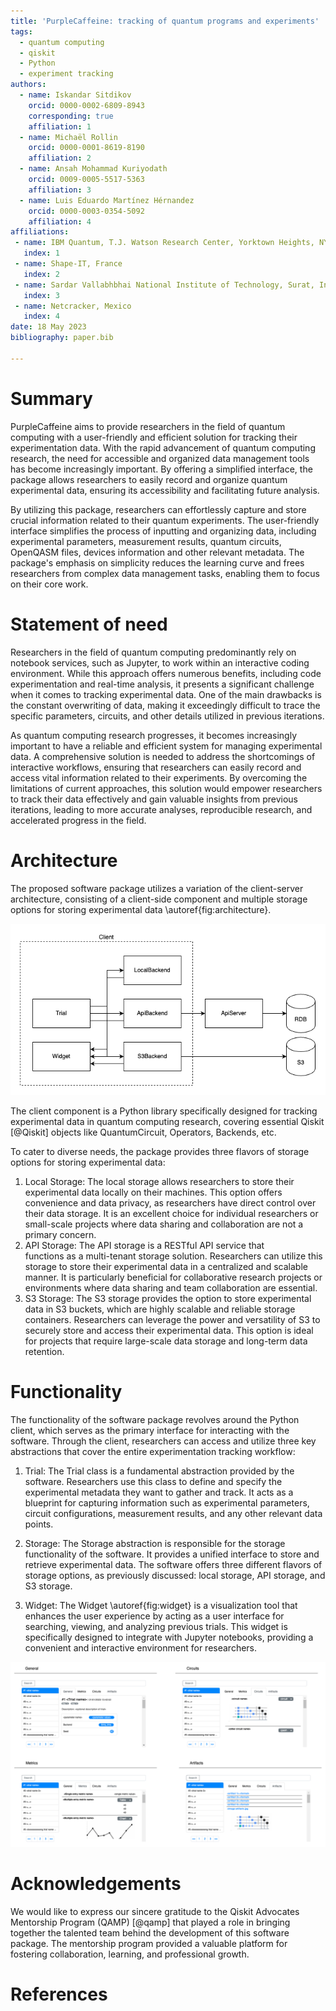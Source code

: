 ```yaml
---
title: 'PurpleCaffeine: tracking of quantum programs and experiments'
tags:
  - quantum computing
  - qiskit
  - Python
  - experiment tracking
authors:
  - name: Iskandar Sitdikov
    orcid: 0000-0002-6809-8943
    corresponding: true 
    affiliation: 1
  - name: Michaël Rollin
    orcid: 0000-0001-8619-8190
    affiliation: 2
  - name: Ansah Mohammad Kuriyodath
    orcid: 0009-0005-5517-5363
    affiliation: 3
  - name: Luis Eduardo Martínez Hérnandez
    orcid: 0000-0003-0354-5092
    affiliation: 4
affiliations:
 - name: IBM Quantum, T.J. Watson Research Center, Yorktown Heights, NY 10598, USA
   index: 1
 - name: Shape-IT, France
   index: 2
 - name: Sardar Vallabhbhai National Institute of Technology, Surat, India
   index: 3
 - name: Netcracker, Mexico
   index: 4
date: 18 May 2023
bibliography: paper.bib

---
```


# Summary

PurpleCaffeine aims to provide researchers in the field of quantum computing
with a user-friendly and efficient solution for tracking their 
experimentation data. With the rapid advancement of quantum 
computing research, the need for accessible and organized data 
management tools has become increasingly important. By offering 
a simplified interface, the package allows researchers to easily 
record and organize quantum experimental data, ensuring its accessibility
and facilitating future analysis.

By utilizing this package, researchers can effortlessly capture and 
store crucial information related to their quantum experiments. The 
user-friendly interface simplifies the process of inputting and 
organizing data, including experimental parameters, measurement 
results, quantum circuits, OpenQASM files, devices information and other
relevant metadata. The package's emphasis on simplicity 
reduces the learning curve and frees researchers from complex data 
management tasks, enabling them to focus on their core work. 

# Statement of need

Researchers in the field of quantum computing predominantly rely on 
notebook services, such as Jupyter, to work within an interactive 
coding environment. While this approach offers numerous benefits, 
including code experimentation and real-time analysis, it presents 
a significant challenge when it comes to tracking experimental data. 
One of the main drawbacks is the constant overwriting of data, 
making it exceedingly difficult to trace the specific parameters, 
circuits, and other details utilized in previous iterations.

As quantum computing research progresses, it becomes increasingly 
important to have a reliable and efficient system for managing 
experimental data. A comprehensive solution is needed to address 
the shortcomings of interactive workflows, ensuring that researchers
can easily record and access vital information related to their experiments.
By overcoming the limitations of current approaches, this solution
would empower researchers to track their data effectively and gain
valuable insights from previous iterations, leading to more accurate 
analyses, reproducible research, and accelerated progress in the field.

# Architecture

The proposed software package utilizes a variation of the client-server 
architecture, consisting of a client-side component and multiple storage 
options for storing experimental data \autoref{fig:architecture}.

![Architecture.\label{fig:architecture}](./images/architecture.png)


The client component is a Python library specifically designed for 
tracking experimental data in quantum computing research, covering essential
Qiskit [@Qiskit] objects like QuantumCircuit, Operators, Backends, etc.

To cater to diverse needs, the package provides three flavors of storage 
options for storing experimental data:
1. Local Storage: The local storage allows researchers to store 
    their experimental data locally on their machines. 
    This option offers convenience and data privacy, as 
    researchers have direct control over their data storage. 
    It is an excellent choice for individual researchers or 
    small-scale projects where data sharing and collaboration 
    are not a primary concern. 
2. API Storage: The API storage is a RESTful API service that  
    functions as a multi-tenant storage solution. 
    Researchers can utilize this storage to store their experimental 
    data in a centralized and scalable manner. 
    It is particularly beneficial for collaborative research projects or 
    environments where data sharing and team collaboration are essential. 
3. S3 Storage: The S3 storage provides the option to store experimental 
    data in S3 buckets, which are highly scalable and reliable storage 
    containers. Researchers can leverage the power and versatility of 
    S3 to securely store and access their experimental data. 
    This option is ideal for projects that require large-scale data storage
    and long-term data retention.



# Functionality

The functionality of the software package revolves around the Python client, 
which serves as the primary interface for interacting with the software. 
Through the client, researchers can access and utilize three key abstractions 
that cover the entire experimentation tracking workflow:

1. Trial: The Trial class is a fundamental abstraction provided by the software. 
Researchers use this class to define and specify the experimental metadata 
they want to gather and track. It acts as a blueprint for capturing information 
such as experimental parameters, circuit configurations, measurement results, 
and any other relevant data points.

2. Storage: The Storage abstraction is responsible for the storage functionality 
of the software. It provides a unified interface to store and retrieve experimental 
data. The software offers three different flavors of storage options, as previously
discussed: local storage, API storage, and S3 storage.

3. Widget: The Widget \autoref{fig:widget} is a visualization tool that enhances the user experience by acting 
as a user interface for searching, viewing, and analyzing previous trials. 
This widget is specifically designed to integrate with Jupyter notebooks, 
providing a convenient and interactive environment for researchers.

![Widget.\label{fig:widget}](./images/widget.png)

# Acknowledgements

We would like to express our sincere gratitude to the Qiskit Advocates Mentorship 
Program (QAMP) [@qamp] that played a role in bringing together the talented team behind 
the development of this software package. The mentorship program provided a valuable 
platform for fostering collaboration, learning, and professional growth.

# References